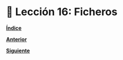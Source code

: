 # 📗 Lección 16: Ficheros

**[Índice](../README.md)**

**[Anterior](../15_EntornosVirtuales/README.md)**



**[Siguiente](../17_HTTP/README.md)**
